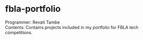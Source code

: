 # fbla-portfolio
Programmer: Revati Tambe  
Contents: Contains projects included in my portfolio for FBLA tech competitions.